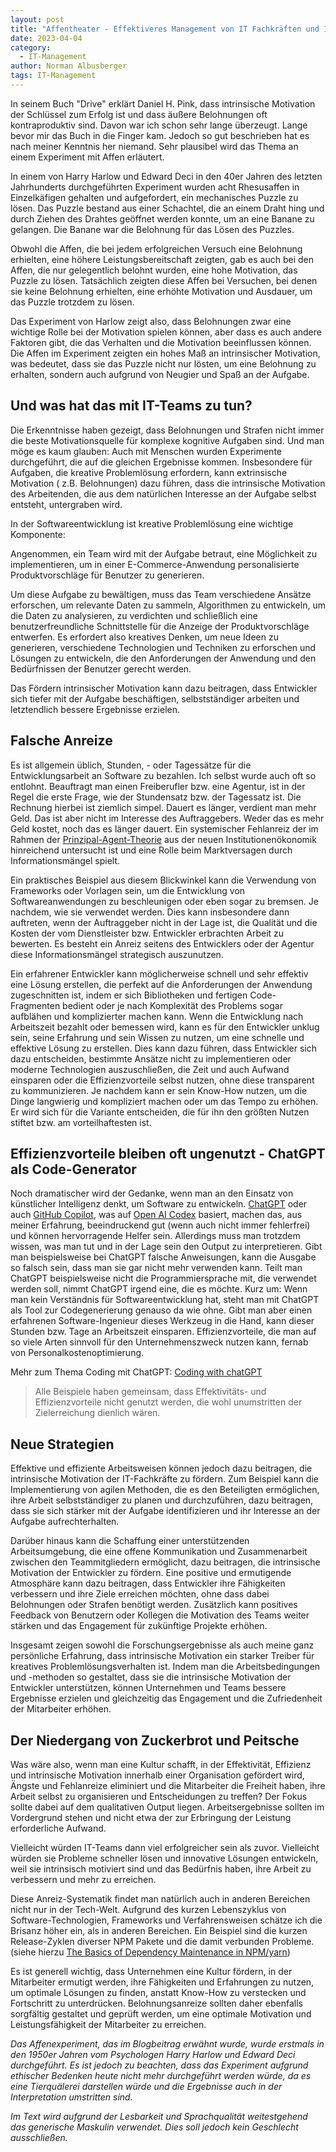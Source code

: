 ```yaml
---
layout: post
title: "Affentheater - Effektiveres Management von IT Fachkräften und Ingenieuren"
date: 2023-04-04
category:
  - IT-Management
author: Norman Albusberger
tags: IT-Management
---
```


In seinem Buch "Drive" erklärt Daniel H. Pink, dass intrinsische Motivation der Schlüssel zum Erfolg ist und dass äußere
Belohnungen oft kontraproduktiv sind. 
Davon war ich schon sehr lange überzeugt. Lange bevor mir das Buch in die Finger kam. Jedoch so gut beschrieben hat es nach meiner Kenntnis her niemand. Sehr plausibel wird das Thema an einem Experiment mit Affen erläutert.

In einem von Harry Harlow und Edward Deci in den 40er Jahren des letzten Jahrhunderts durchgeführten Experiment wurden acht Rhesusaffen
in Einzelkäfigen gehalten und aufgefordert, ein mechanisches Puzzle zu lösen. Das Puzzle bestand aus einer Schachtel,
die an einem Draht hing und durch Ziehen des Drahtes geöffnet werden konnte, um an eine Banane zu gelangen. Die Banane
war die Belohnung für das Lösen des Puzzles.

Obwohl die Affen, die bei jedem erfolgreichen Versuch eine Belohnung erhielten, eine höhere Leistungsbereitschaft
zeigten, gab es auch bei den Affen, die nur gelegentlich belohnt wurden, eine hohe Motivation, das Puzzle zu lösen.
Tatsächlich zeigten diese Affen bei Versuchen, bei denen sie keine Belohnung erhielten, eine erhöhte Motivation und
Ausdauer, um das Puzzle trotzdem zu lösen.

Das Experiment von Harlow zeigt also, dass Belohnungen zwar eine wichtige Rolle bei der Motivation spielen können, aber
dass es auch andere Faktoren gibt, die das Verhalten und die Motivation beeinflussen können. Die Affen im Experiment
zeigten ein hohes Maß an intrinsischer Motivation, was bedeutet, dass sie das Puzzle nicht nur lösten, um eine Belohnung
zu erhalten, sondern auch aufgrund von Neugier und Spaß an der Aufgabe.

## Und was hat das mit IT-Teams zu tun?

Die Erkenntnisse haben gezeigt, dass Belohnungen und Strafen nicht immer die beste Motivationsquelle für komplexe
kognitive Aufgaben sind. Und man möge es kaum glauben: Auch mit Menschen wurden Experimente durchgeführt, die auf die gleichen Ergebnisse kommen. Insbesondere für Aufgaben, die kreative Problemlösung erfordern, kann extrinsische Motivation (
z.B. Belohnungen) dazu führen, dass die intrinsische Motivation des Arbeitenden, die aus dem natürlichen Interesse an
der Aufgabe selbst entsteht, untergraben wird.

In der Softwareentwicklung ist kreative Problemlösung eine wichtige Komponente:

Angenommen, ein Team wird mit der Aufgabe betraut, eine Möglichkeit zu implementieren, um in einer E-Commerce-Anwendung personalisierte Produktvorschläge für Benutzer zu generieren.

Um diese Aufgabe zu bewältigen, muss das Team verschiedene Ansätze erforschen, um relevante Daten zu sammeln, Algorithmen zu entwickeln, um die Daten zu analysieren, zu verdichten und schließlich eine benutzerfreundliche Schnittstelle für die Anzeige der Produktvorschläge entwerfen. Es erfordert also kreatives Denken, um neue Ideen zu generieren, verschiedene Technologien und Techniken zu erforschen und Lösungen zu entwickeln, die den Anforderungen der Anwendung und den Bedürfnissen der Benutzer gerecht werden.

 Das Fördern intrinsischer Motivation
kann dazu beitragen, dass Entwickler sich tiefer mit der Aufgabe beschäftigen, selbstständiger arbeiten und letztendlich
bessere Ergebnisse erzielen. 

## Falsche Anreize

Es ist allgemein üblich, Stunden, - oder Tagessätze für die Entwicklungsarbeit an Software zu bezahlen. Ich selbst wurde
auch oft so entlohnt. Beauftragt man einen Freiberufler bzw. eine Agentur, ist in der Regel die erste Frage, wie der
Stundensatz bzw. der Tagessatz ist. Die Rechnung hierbei ist ziemlich simpel. Dauert es länger, verdient man mehr Geld. 
Das ist aber nicht im Interesse des Auftraggebers. Weder das es mehr Geld kostet, noch das es länger dauert. Ein systemischer
Fehlanreiz der im Rahmen der [Prinzipal-Agent-Theorie](https://de.wikipedia.org/wiki/Prinzipal-Agent-Theorie)
aus der neuen Institutionenökonomik hinreichend untersucht ist und eine Rolle beim Marktversagen durch
Informationsmängel spielt. 

Ein praktisches Beispiel aus diesem Blickwinkel kann die Verwendung von Frameworks oder Vorlagen sein, um die
Entwicklung von Softwareanwendungen zu beschleunigen oder eben sogar zu bremsen. Je nachdem, wie sie verwendet werden.
Dies kann insbesondere dann auftreten, wenn der Auftraggeber nicht in der Lage ist, die Qualität und die Kosten der vom
Dienstleister bzw. Entwickler erbrachten Arbeit zu bewerten. Es besteht ein Anreiz seitens des Entwicklers oder der Agentur diese Informationsmängel strategisch auszunutzen.

Ein erfahrener Entwickler kann möglicherweise schnell und sehr effektiv eine Lösung erstellen, die perfekt auf die
Anforderungen der Anwendung zugeschnitten ist, indem er sich Bibliotheken und fertigen Code-Fragmenten bedient oder je
nach Komplexität des Problems sogar aufblähen und komplizierter machen kann. Wenn die Entwicklung nach Arbeitszeit
bezahlt oder bemessen wird, kann es für den Entwickler unklug sein, seine Erfahrung und sein Wissen zu nutzen, um eine
schnelle und effektive Lösung zu erstellen.
Dies kann dazu führen, dass Entwickler sich dazu entscheiden, bestimmte Ansätze nicht zu implementieren oder moderne
Technologien auszuschließen, die Zeit und auch Aufwand einsparen oder die Effizienzvorteile selbst nutzen, ohne diese
transparent zu kommunizieren. Je nachdem kann er sein Know-How nutzen, um die Dinge langwierig und kompliziert machen
oder um das Tempo zu erhöhen. Er wird sich für die Variante entscheiden, die für ihn den größten Nutzen stiftet bzw. am vorteilhaftesten ist.

## Effizienzvorteile bleiben oft ungenutzt - ChatGPT als Code-Generator

Noch dramatischer wird der Gedanke, wenn man an den Einsatz von künstlicher Intelligenz denkt, um Software zu
entwickeln. [ChatGPT](https://chat.openai.com/) oder auch [GitHub Copilot](https://github.com/features/copilot), was auf [Open AI Codex](https://openai.com/blog/openai-codex) basiert, machen das, aus meiner Erfahrung, beeindruckend gut (wenn auch nicht immer fehlerfrei) und können hervorragende Helfer sein. 
Allerdings muss man trotzdem wissen, was man tut und in der Lage sein den Output zu interpretieren. Gibt man beispielsweise bei ChatGPT
falsche Anweisungen, kann die Ausgabe so falsch sein, dass man sie gar nicht mehr verwenden kann. 
Teilt man ChatGPT beispielsweise nicht die Programmiersprache mit, die verwendet werden soll, nimmt ChatGPT irgend eine, die es möchte. Kurz um: Wenn man kein Verständnis für Softwareentwicklung hat, steht man mit ChatGPT als Tool zur Codegenerierung genauso da wie ohne. Gibt
man aber einen erfahrenen Software-Ingenieur dieses Werkzeug in die Hand,
kann dieser Stunden bzw. Tage an Arbeitszeit einsparen. Effizienzvorteile, die man auf so viele Arten sinnvoll für den
Unternehmenszweck nutzen kann, fernab von Personalkostenoptimierung.

Mehr zum Thema Coding mit
ChatGPT: [Coding with chatGPT](https://medium.com/@tanyamarleytsui/coding-with-chatgpt-b50ab3fcb45f)

> Alle Beispiele haben gemeinsam, dass Effektivitäts- und Effizienzvorteile nicht genutzt werden, die wohl unumstritten
> der Zielerreichung dienlich wären.

## Neue Strategien

Effektive und effiziente Arbeitsweisen können jedoch dazu beitragen, die intrinsische Motivation der IT-Fachkräfte zu
fördern. Zum Beispiel kann die Implementierung von agilen Methoden, die es den Beteiligten ermöglichen, ihre Arbeit
selbstständiger zu planen und durchzuführen, dazu beitragen, dass sie sich stärker mit der Aufgabe identifizieren und
ihr Interesse an der Aufgabe aufrechterhalten. 

Darüber hinaus kann die Schaffung einer unterstützenden Arbeitsumgebung, die eine offene Kommunikation und
Zusammenarbeit zwischen den Teammitgliedern ermöglicht, dazu beitragen, die intrinsische Motivation der Entwickler zu
fördern. Eine positive und ermutigende Atmosphäre kann dazu beitragen, dass Entwickler ihre Fähigkeiten verbessern und
ihre Ziele erreichen möchten, ohne dass dabei Belohnungen oder Strafen benötigt werden. Zusätzlich kann positives Feedback von Benutzern oder Kollegen die Motivation des Teams weiter stärken und das Engagement für zukünftige Projekte erhöhen.

Insgesamt zeigen sowohl die Forschungsergebnisse als auch meine ganz persönliche Erfahrung, dass intrinsische Motivation ein starker Treiber für kreatives
Problemlösungsverhalten ist. Indem man die Arbeitsbedingungen und -methoden so gestaltet, dass sie die intrinsische
Motivation der Entwickler unterstützen, können Unternehmen und Teams bessere Ergebnisse erzielen und gleichzeitig das
Engagement und die Zufriedenheit der Mitarbeiter erhöhen. 

## Der Niedergang von Zuckerbrot und Peitsche

Was wäre also, wenn man eine Kultur schafft, in der
Effektivität, Effizienz und intrinsische Motivation innerhalb einer Organisation gefördert wird, Ängste und Fehlanreize
eliminiert und die Mitarbeiter die Freiheit haben, ihre Arbeit selbst zu organisieren und Entscheidungen zu treffen? Der Fokus sollte dabei auf dem qualitativen Output liegen. Arbeitsergebnisse sollten im Vordergrund stehen und nicht etwa der zur Erbringung der Leistung erforderliche Aufwand. 

Vielleicht würden IT-Teams dann viel erfolgreicher sein als zuvor. Vielleicht würden sie Probleme schneller lösen
und innovative Lösungen entwickeln, weil sie intrinsisch motiviert sind und das Bedürfnis haben, ihre Arbeit zu
verbessern und mehr zu erreichen.

Diese Anreiz-Systematik findet man natürlich auch in anderen Bereichen nicht nur in der Tech-Welt. Aufgrund des kurzen
Lebenszyklus von Software-Technologien, Frameworks und Verfahrensweisen schätze ich die Brisanz höher ein, als in
anderen Bereichen. Ein Beispiel sind die kurzen Release-Zyklen diverser NPM Pakete und die damit verbunden Probleme. (siehe
hierzu [The Basics of Dependency Maintenance in NPM/yarn](https://dev.to/th0rgall/the-basics-of-dependency-maintenance-in-npm-yarn-4c1l))

Es ist generell wichtig, dass Unternehmen eine Kultur fördern, in der Mitarbeiter ermutigt werden, ihre Fähigkeiten und
Erfahrungen zu nutzen, um optimale Lösungen zu finden, anstatt Know-How zu verstecken und Fortschritt zu unterdrücken. Belohnungsanreize sollten daher ebenfalls sorgfältig gestaltet und geprüft werden, um eine optimale Motivation und Leistungsfähigkeit der Mitarbeiter zu erreichen.

*Das Affenexperiment, das im Blogbeitrag erwähnt wurde, wurde erstmals in den 1950er Jahren vom Psychologen Harry Harlow
und Edward Deci durchgeführt. Es ist jedoch zu beachten, dass das Experiment aufgrund ethischer Bedenken heute nicht
mehr durchgeführt werden würde, da es eine Tierquälerei darstellen würde und die Ergebnisse auch in der Interpretation
umstritten sind.*

*Im Text wird aufgrund der Lesbarkeit und Sprachqualität weitestgehend das generische Maskulin verwendet. Dies soll
jedoch kein Geschlecht ausschließen.* 
